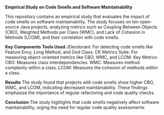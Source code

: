 **Empirical Study on Code Smells and Software Maintainability**

This repository contains an empirical study that evaluates the impact of code smells on software maintainability. The study focuses on ten open-source Java projects, analyzing metrics such as Coupling Between Objects (CBO), Weighted Methods per Class (WMC), and Lack of Cohesion in Methods (LCOM), and their correlation with code smells.

**Key Components
Tools Used**
JDeodorant: For detecting code smells like Feature Envy, Long Method, and God Class.
CK Metrics Suite: For measuring object-oriented metrics like CBO, WMC, and LCOM.
Key Metrics
CBO: Measures class interdependencies.
WMC: Measures method complexity within a class.
LCOM: Measures the cohesion of methods within a class.


**Results**
The study found that projects with code smells show higher CBO, WMC, and LCOM, indicating decreased maintainability. These findings emphasize the importance of regular refactoring and code quality checks.

**Conclusion**
The study highlights that code smells negatively affect software maintainability, urging the need for regular code quality assessments
